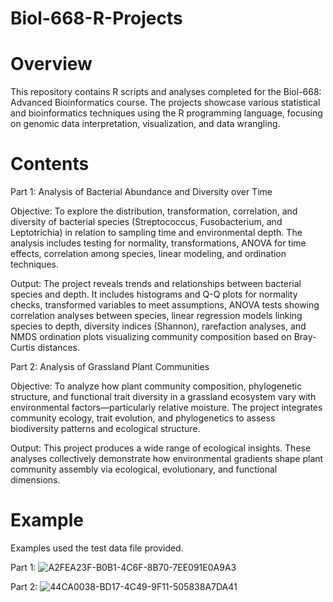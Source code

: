 # Biol-668-R-Projects

# Overview
This repository contains R scripts and analyses completed for the Biol-668: Advanced Bioinformatics course. The projects showcase various statistical and bioinformatics techniques using the R programming language, focusing on genomic data interpretation, visualization, and data wrangling.

# Contents
Part 1: Analysis of Bacterial Abundance and Diversity over Time

Objective: To explore the distribution, transformation, correlation, and diversity of bacterial species (Streptococcus, Fusobacterium, and Leptotrichia) in relation to sampling time and environmental depth. The analysis includes testing for normality, transformations, ANOVA for time effects, correlation among species, linear modeling, and ordination techniques.

Output: The project reveals  trends and relationships between bacterial species and depth. It includes histograms and Q-Q plots for normality checks, transformed variables to meet assumptions, ANOVA tests showing correlation analyses between species, linear regression models linking species to depth, diversity indices (Shannon), rarefaction analyses, and NMDS ordination plots visualizing community composition based on Bray-Curtis distances.


Part 2: Analysis of Grassland Plant Communities

Objective: To analyze how plant community composition, phylogenetic structure, and functional trait diversity in a grassland ecosystem vary with environmental factors—particularly relative moisture. The project integrates community ecology, trait evolution, and phylogenetics to assess biodiversity patterns and ecological structure.

Output: This project produces a wide range of ecological insights. These analyses collectively demonstrate how environmental gradients shape plant community assembly via ecological, evolutionary, and functional dimensions.

# Example
Examples used the test data file provided.

Part 1:
![A2FEA23F-B0B1-4C6F-8B70-7EE091E0A9A3](https://github.com/user-attachments/assets/92ed946d-a2bc-45c1-92d7-95a53b77f17d)

Part 2:
![44CA0038-BD17-4C49-9F11-505838A7DA41](https://github.com/user-attachments/assets/ae0397c9-7a16-4279-89f1-6c73eb830c89)

